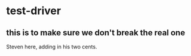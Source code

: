 # test-driver

## this is to make sure we don't break the real one

Steven here, adding in his two cents.